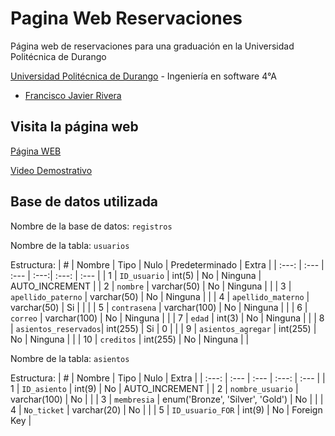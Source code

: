 # Pagina Web Reservaciones
Página web de reservaciones para una graduación en la Universidad Politécnica de Durango

[Universidad Politécnica de Durango](http://www.unipolidgo.edu.mx/sitio/) - Ingeniería en software 4°A
- [Francisco Javier Rivera](https://github.com/MierderTheKat)

## Visita la página web

[Página WEB](http://graduationtkat.lovestoblog.com/index.php)

[Video Demostrativo](https://youtu.be/tsm_v2cPQYs)

## Base de datos utilizada

Nombre de la base de datos: `registros`

Nombre de la tabla: `usuarios`

Estructura:
| #     | Nombre               | Tipo         | Nulo | Predeterminado | Extra          |
| :---: | :---                 | :---         | :---:| :---:          | :---           |
| 1     | `ID_usuario`         | int(5)       | No   | Ninguna        | AUTO_INCREMENT |
| 2     | `nombre`             | varchar(50)  | No   | Ninguna        |                |
| 3     | `apellido_paterno`   | varchar(50)  | No   | Ninguna        |                |
| 4     | `apellido_materno`   | varchar(50)  | Si   |                |                |
| 5     | `contrasena`         | varchar(100) | No   | Ninguna        |                |
| 6     | `correo`             | varchar(100) | No   | Ninguna        |                |
| 7     | `edad`               | int(3)       | No   | Ninguna        |                |
| 8     | `asientos_reservados`| int(255)     | Si   | 0              |                |
| 9     | `asientos_agregar`   | int(255)     | No   | Ninguna        |                |
| 10    | `creditos`           | int(255)     | No   | Ninguna        |                |

Nombre de la tabla: `asientos`

Estructura:
| #     | Nombre           | Tipo                             | Nulo  | Extra          |
| :---: | :---             | :---                             | :---: | :---           |
| 1     | `ID_asiento`     | int(9)                           | No    | AUTO_INCREMENT |
| 2     | `nombre_usuario` | varchar(100)                     | No    |                |
| 3     | `membresia`      | enum('Bronze', 'Silver', 'Gold') | No    |                |
| 4     | `No_ticket`      | varchar(20)                      | No    |                |
| 5     | `ID_usuario_FOR` | int(9)                           | No    | Foreign Key    |

